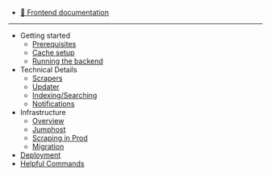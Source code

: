 - [🔗 Frontend documentation](https://docs.searchneu.com)

---

- Getting started
  - [Prerequisites](getting-started/prereqs.md)
  - [Cache setup](getting-started/stored-cache.md)
  - [Running the backend](getting-started/running.md)
- Technical Details
  - [Scrapers](scrapers/scraping.md)
  - [Updater](updater/updating.md)
  - [Indexing/Searching](indexing/elasticsearch.md)
  - [Notifications](notifications/notifications.md)
- Infrastructure
  - [Overview](infrastructure/infrastructure.md)
  - [Jumphost](infrastructure/jumphost.md)
  - [Scraping in Prod](infrastructure/scraping.md)
  - [Migration](infrastructure/migration/migration.md)
- [Deployment](deployment/deploy.md)
- [Helpful Commands](helpful-commands.md)
